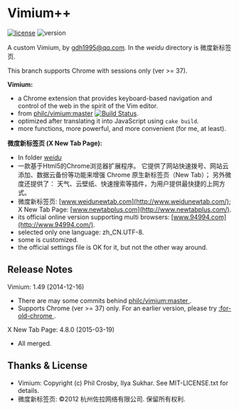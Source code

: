 Vimium++
========
[![license](https://img.shields.io/npm/l/express.svg)](MIT-LICENSE.txt)
![version](https://img.shields.io/badge/release-v1.50-orange.svg)

A custom Vimium, by gdh1995@qq.com. In the *weidu* directory is 微度新标签页.

This branch supports Chrome with sessions only (ver >= 37).

__Vimium:__

* a Chrome extension that provides keyboard-based navigation and control
    of the web in the spirit of the Vim editor.
* from [philc/vimium:master](https://github.com/philc/vimium) [![Build Status
    ](https://secure.travis-ci.org/philc/vimium.png?branch=master
    )](https://travis-ci.org/philc/vimium).
* optimized after translating it into JavaScript using `cake build`.
* more functions, more powerful, and more convenient (for me, at least).

__微度新标签页 (X New Tab Page):__

* In folder [*weidu*](https://github.com/gdh1995/vimium-plus/tree/master/weidu)
* 一款基于Html5的Chrome浏览器扩展程序。
  它提供了网站快速拨号、网站云添加、数据云备份等功能来增强 Chrome
    原生新标签页（New Tab）；
  另外微度还提供了：
    天气、云壁纸、快速搜索等插件，为用户提供最快捷的上网方式。
* 微度新标签页: [www.weidunewtab.com](http://www.weidunewtab.com/);
    X New Tab Page: [www.newtabplus.com](http://www.newtabplus.com/).
* its official online version supporting multi browsers:
    [www.94994.com](http://www.94994.com/).
* selected only one language: zh_CN.UTF-8.
* some is customized.
* the official settings file is OK for it, but not the other way around.

Release Notes
-------------
Vimium: 1.49 (2014-12-16)

* There are may some commits behind [philc/vimium:master
    ](https://github.com/philc/vimium).
* Supports Chrome (ver >= 37) only. For an earlier version, please try
    [:for-old-chrome
    ](https://github.com/gdh1995/vimium-plus/tree/for-old-chrome).

X New Tab Page: 4.8.0 (2015-03-19)

* All merged.

Thanks & License
-------
* Vimium: Copyright (c) Phil Crosby, Ilya Sukhar. See MIT-LICENSE.txt for
    details.
* 微度新标签页: ©2012 杭州佐拉网络有限公司. 保留所有权利.
